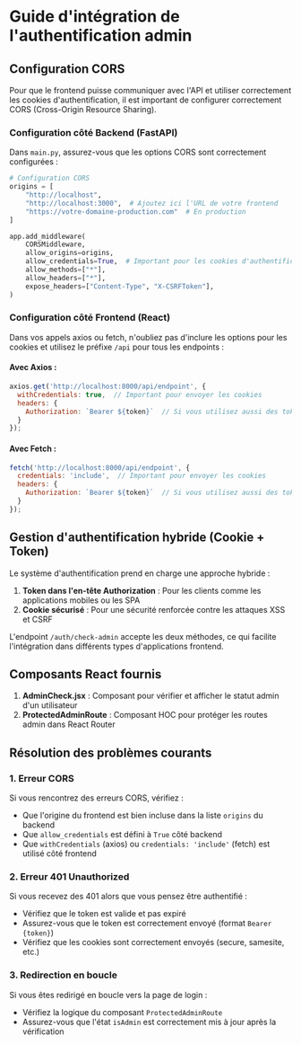 # Guide d'intégration de l'authentification admin

## Configuration CORS

Pour que le frontend puisse communiquer avec l'API et utiliser correctement les cookies d'authentification, il est important de configurer correctement CORS (Cross-Origin Resource Sharing).

### Configuration côté Backend (FastAPI)

Dans `main.py`, assurez-vous que les options CORS sont correctement configurées :

```python
# Configuration CORS
origins = [
    "http://localhost",
    "http://localhost:3000",  # Ajoutez ici l'URL de votre frontend
    "https://votre-domaine-production.com"  # En production
]

app.add_middleware(
    CORSMiddleware,
    allow_origins=origins,
    allow_credentials=True,  # Important pour les cookies d'authentification
    allow_methods=["*"],
    allow_headers=["*"],
    expose_headers=["Content-Type", "X-CSRFToken"],
)
```

### Configuration côté Frontend (React)

Dans vos appels axios ou fetch, n'oubliez pas d'inclure les options pour les cookies et utilisez le préfixe `/api` pour tous les endpoints :

#### Avec Axios :
```javascript
axios.get('http://localhost:8000/api/endpoint', {
  withCredentials: true,  // Important pour envoyer les cookies
  headers: {
    Authorization: `Bearer ${token}`  // Si vous utilisez aussi des tokens
  }
});
```

#### Avec Fetch :
```javascript
fetch('http://localhost:8000/api/endpoint', {
  credentials: 'include',  // Important pour envoyer les cookies
  headers: {
    Authorization: `Bearer ${token}`  // Si vous utilisez aussi des tokens
  }
});
```

## Gestion d'authentification hybride (Cookie + Token)

Le système d'authentification prend en charge une approche hybride :

1. **Token dans l'en-tête Authorization** : Pour les clients comme les applications mobiles ou les SPA
2. **Cookie sécurisé** : Pour une sécurité renforcée contre les attaques XSS et CSRF

L'endpoint `/auth/check-admin` accepte les deux méthodes, ce qui facilite l'intégration dans différents types d'applications frontend.

## Composants React fournis

1. **AdminCheck.jsx** : Composant pour vérifier et afficher le statut admin d'un utilisateur
2. **ProtectedAdminRoute** : Composant HOC pour protéger les routes admin dans React Router

## Résolution des problèmes courants

### 1. Erreur CORS

Si vous rencontrez des erreurs CORS, vérifiez :
- Que l'origine du frontend est bien incluse dans la liste `origins` du backend
- Que `allow_credentials` est défini à `True` côté backend
- Que `withCredentials` (axios) ou `credentials: 'include'` (fetch) est utilisé côté frontend

### 2. Erreur 401 Unauthorized

Si vous recevez des 401 alors que vous pensez être authentifié :
- Vérifiez que le token est valide et pas expiré
- Assurez-vous que le token est correctement envoyé (format `Bearer {token}`)
- Vérifiez que les cookies sont correctement envoyés (secure, samesite, etc.)

### 3. Redirection en boucle

Si vous êtes redirigé en boucle vers la page de login :
- Vérifiez la logique du composant `ProtectedAdminRoute`
- Assurez-vous que l'état `isAdmin` est correctement mis à jour après la vérification
